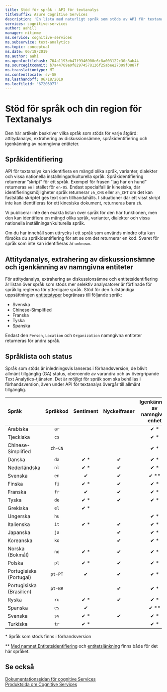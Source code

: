 ```yaml
---
title: Stöd för språk - API för textanalys
titleSuffix: Azure Cognitive Services
description: 'En lista med naturligt språk som stöds av API för textanalys. Den här artikeln beskriver vilka språk som stöds för varje åtgärd: attitydanalys, extrahering av diskussionsämne, språkidentifiering och igenkänning av entiteter.'
services: cognitive-services
author: aahill
manager: nitinme
ms.service: cognitive-services
ms.subservice: text-analytics
ms.topic: conceptual
ms.date: 06/18/2019
ms.author: aahi
ms.openlocfilehash: 704a1193eb47f9346900c6c8a003122c30c8ab44
ms.sourcegitcommit: b7a44709a0f82974578126f25abee27399f0887f
ms.translationtype: MT
ms.contentlocale: sv-SE
ms.lasthandoff: 06/18/2019
ms.locfileid: "67203977"
---
```

# <a name="language-and-region-support-for-the-text-analytics-api"></a>Stöd för språk och din region för Textanalys

Den här artikeln beskriver vilka språk som stöds för varje åtgärd: attitydanalys, extrahering av diskussionsämne, språkidentifiering och igenkänning av namngivna entiteter.

## <a name="language-detection"></a>Språkidentifiering

API för textanalys kan identifiera en mängd olika språk, varianter, dialekter och vissa nationella inställningar/kulturella språk.  Språkidentifiering returnerar ”skript” för ett språk. Exempel för frasen ”jag har en hund” returneras `en` i stället för `en-US`. Endast specialfall är kinesiska, där identifieringsmöjligheter språk returnerar `zh_CHS` eller `zh_CHT` om det kan fastställa skriptet ges text som tillhandahålls. I situationer där ett visst skript inte kan identifieras för ett kinesiska dokument, returneras bara `zh`.

Vi publicerar inte den exakta listan över språk för den här funktionen, men den kan identifiera en mängd olika språk, varianter, dialekter och vissa nationella inställningar/kulturella språk. 

Om du har innehåll som uttrycks i ett språk som används mindre ofta kan försöka du språkidentifiering för att se om det returnerar en kod. Svaret för språk som inte kan identifieras är `unknown`.

## <a name="sentiment-analysis-key-phrase-extraction-and-named-entity-recognition"></a>Attitydanalys, extrahering av diskussionsämne och igenkänning av namngivna entiteter

För attitydanalys, extrahering av diskussionsämne och entitetsidentifiering är listan över språk som stöds mer selektiv analysatorer är förfinade för språklig reglerna för ytterligare språk. Stöd för den fullständiga uppsättningen [entitetstyper](how-tos/text-analytics-how-to-entity-linking.md#supported-types-for-named-entity-recognition) begränsas till följande språk: 
* Svenska
* Chinese-Simplified
* Franska
* Tyska
* Spanska

Endast den `Person`, `Location` och `Organization` namngivna entiteter returneras för andra språk.

## <a name="language-list-and-status"></a>Språklista och status

Språk som stöds är inledningsvis lanseras i förhandsversion, de blivit allmänt tillgänglig (GA) status, oberoende av varandra och av övergripande Text Analytics-tjänsten. Det är möjligt för språk som ska behållas i förhandsversion, även under API för textanalys övergår till allmänt tillgänglig.

| Språk    | Språkkod | Sentiment | Nyckelfraser | Igenkänning av namngiven enhet |   Anteckningar  |
|:----------- |:-------------:|:---------:|:-----------:|:-----------:|:-----------:
| Arabiska      | `ar`          |           |             | ✔ \*                     | |
| Tjeckiska       | `cs`          |           |             | ✔ \*                     | |
| Chinese-Simplified | `zh-CN`|           |             | ✔ \*        |    |
| Danska      | `da`          | ✔ \*     | ✔           | ✔ \*            |     |
| Nederländska       | `nl`          | ✔ \*     | ✔          |  ✔ \*           |     |
| Svenska     | `en`          | ✔        | ✔           |  ✔ \*\*     |      |
| Finska     | `fi`          | ✔ \*     | ✔           |  ✔ \*           |     |
| Franska      | `fr`          | ✔        | ✔           |  ✔ \*           |     |
| Tyska      | `de`          | ✔ \*     | ✔           |  ✔ \*          |     |
| Grekiska       | `el`          | ✔ \*     |             |            |     |
| Ungerska   | `hu`          |           |             |  ✔ \*          |     | 
| Italienska     | `it`          | ✔ \*     | ✔           |  ✔ \*           |     |
| Japanska    | `ja`          |          | ✔           |  ✔ \*          |     |
| Koreanska      | `ko`          |          | ✔           |  ✔ \*          |     |
| Norska (Bokmål) | `no`  | ✔ \*     |  ✔          | ✔ \*            |     |
| Polska      | `pl`          | ✔ \*     |  ✔          |  ✔ \*           |     |
| Portugisiska (Portugal) | `pt-PT`| ✔        |  ✔          | ✔ \*      |`pt` även accepterat|
| Portugisiska (Brasilien)   | `pt-BR`|          |  ✔   |  ✔ \*       |     |
| Ryska     | `ru`          | ✔ \*     | ✔           |  ✔ \*           |     |
| Spanska     | `es`          | ✔        |            |   ✔ \*\*      |     | 
| Svenska     | `sv`          | ✔ \*     | ✔           |   ✔ \*          |     |
| Turkiska     | `tr`          | ✔ \*     |             |   ✔ \*          |  |

\* Språk som stöds finns i förhandsversion

\*\* [Med namnet Entitetsidentifiering](how-tos/text-analytics-how-to-entity-linking.md#named-entity-recognition-ner) och [entitetslänkning](how-tos/text-analytics-how-to-entity-linking.md#entity-linking) finns både för det här språket.    

## <a name="see-also"></a>Se också

[Dokumentationssidan för cognitive Services](https://docs.microsoft.com/azure/cognitive-services/)   
[Produktsida om Cognitive Services](https://azure.microsoft.com/services/cognitive-services/)
